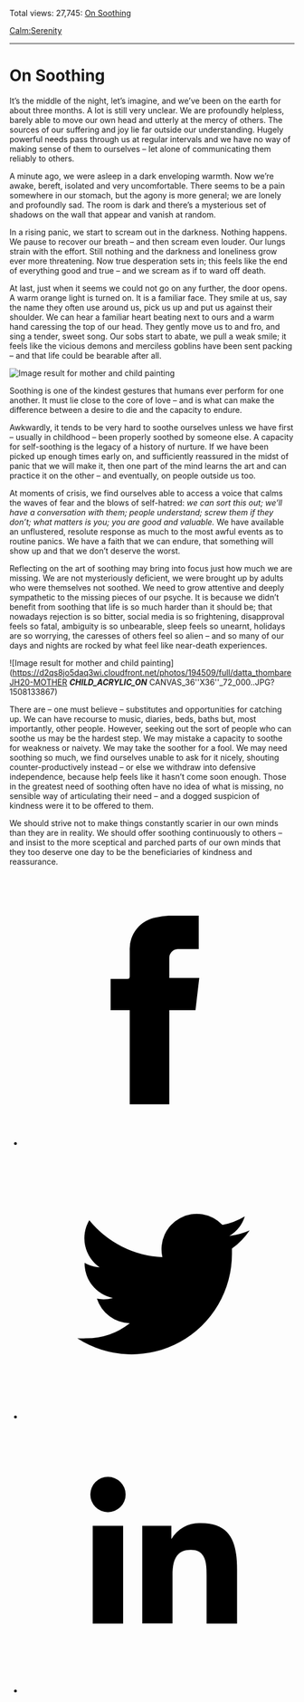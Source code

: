 Total views: 27,745: [On Soothing](https://www.theschooloflife.com/thebookoflife/on-soothing/)

[Calm:](https://www.theschooloflife.com/thebookoflife/category/calm/)[Serenity](https://www.theschooloflife.com/thebookoflife/category/calm/serenity/)

* * *

# On Soothing
<style>
						.alignnone {
  display: block;
  margin-left: auto;
  margin-right: auto;
  align: center:
}

.addtoany_share_save_container {
display:none;
}

.wp-block-image {
		display: block;
  margin-left: auto;
  margin-right: auto;
  width: 50%;
}

.aligncenter {
display: block;
  margin-left: auto;
  margin-right: auto;
  align: center:
}

@media only screen and (max-width: 500px) {
  .wp-block-image {
		display: block;
  margin-left: auto;
  margin-right: auto;
  width: 100%;
} }

h1 {max-width: 600px !important;
}
.s18-single-post .content-area .site-main article .post-cat-header-display + .old-wrapper p {
    font-size: 1.200em
}
						</style>

It’s the middle of the night, let’s imagine, and we’ve been on the earth for about three months. A lot is still very unclear. We are profoundly helpless, barely able to move our own head and utterly at the mercy of others. The sources of our suffering and joy lie far outside our understanding. Hugely powerful needs pass through us at regular intervals and we have no way of making sense of them to ourselves – let alone of communicating them reliably to others.

A minute ago, we were asleep in a dark enveloping warmth. Now we’re awake, bereft, isolated and very uncomfortable. There seems to be a pain somewhere in our stomach, but the agony is more general; we are lonely and profoundly sad. The room is dark and there’s a mysterious set of shadows on the wall that appear and vanish at random.

In a rising panic, we start to scream out in the darkness. Nothing happens. We pause to recover our breath – and then scream even louder. Our lungs strain with the effort. Still nothing and the darkness and loneliness grow ever more threatening. Now true desperation sets in; this feels like the end of everything good and true – and we scream as if to ward off death.

At last, just when it seems we could not go on any further, the door opens. A warm orange light is turned on. It is a familiar face. They smile at us, say the name they often use around us, pick us up and put us against their shoulder. We can hear a familiar heart beating next to ours and a warm hand caressing the top of our head. They gently move us to and fro, and sing a tender, sweet song. Our sobs start to abate, we pull a weak smile; it feels like the vicious demons and merciless goblins have been sent packing – and that life could be bearable after all.

![Image result for mother and child painting](https://uploads4.wikiart.org/images/mary-cassatt/mother-and-child-1900.jpg)

Soothing is one of the kindest gestures that humans ever perform for one another. It must lie close to the core of love – and is what can make the difference between a desire to die and the capacity to endure.

Awkwardly, it tends to be very hard to soothe ourselves unless we have first – usually in childhood – been properly soothed by someone else. A capacity for self-soothing is the legacy of a history of nurture. If we have been picked up enough times early on, and sufficiently reassured in the midst of panic that we will make it, then one part of the mind learns the art and can practice it on the other – and eventually, on people outside us too.

At moments of crisis, we find ourselves able to access a voice that calms the waves of fear and the blows of self-hatred: _we can sort this out;_ _we’ll have a conversation with them; people understand; screw them if they don’t; what matters is you; you are good and valuable._ We have available an unflustered, resolute response as much to the most awful events as to routine panics. We have a faith that we can endure, that something will show up and that we don’t deserve the worst.

Reflecting on the art of soothing may bring into focus just how much we are missing. We are not mysteriously deficient, we were brought up by adults who were themselves not soothed. We need to grow attentive and deeply sympathetic to the missing pieces of our psyche. It is because we didn’t benefit from soothing that life is so much harder than it should be; that nowadays rejection is so bitter, social media is so frightening, disapproval feels so fatal, ambiguity is so unbearable, sleep feels so unearnt, holidays are so worrying, the caresses of others feel so alien – and so many of our days and nights are rocked by what feel like near-death experiences.

![Image result for mother and child painting](https://d2qs8jo5daq3wi.cloudfront.net/photos/194509/full/datta_thombareJH20-MOTHER ___CHILD_ACRYLIC_ON___ CANVAS_36''X36''_72_000..JPG?1508133867)

There are – one must believe – substitutes and opportunities for catching up. We can have recourse to music, diaries, beds, baths but, most importantly, other people. However, seeking out the sort of people who can soothe us may be the hardest step. We may mistake a capacity to soothe for weakness or naivety. We may take the soother for a fool. We may need soothing so much, we find ourselves unable to ask for it nicely, shouting counter-productively instead – or else we withdraw into defensive independence, because help feels like it hasn’t come soon enough. Those in the greatest need of soothing often have no idea of what is missing, no sensible way of articulating their need – and a dogged suspicion of kindness were it to be offered to them.

We should strive not to make things constantly scarier in our own minds than they are in reality. We should offer soothing continuously to others – and insist to the more sceptical and parched parts of our own minds that they too deserve one day to be the beneficiaries of kindness and reassurance.

<style>
    .iframe-class { display: block !important; }
</style>

- [<svg xmlns="http://www.w3.org/2000/svg" viewbox="0 0 26 26"><title>Facebook</title>
                    <g>
                        <path d="M8.38,10H9.92c.2,0,.29,0,.29-.28,0-.82,0-1.64,0-2.46a3.05,3.05,0,0,1,2.57-3.15A7.22,7.22,0,0,1,14,3.95c.86,0,1.71,0,2.57,0h.25v3.2h-2A.85.85,0,0,0,14,8c0,.62,0,1.24,0,1.91h2.87L16.51,13H14v9H10.21V13H8.38Z"></path>
                    </g>
                </svg>](http://www.facebook.com/sharer/sharer.php?u=https://www.theschooloflife.com/thebookoflife/on-soothing/)
- [<svg xmlns="http://www.w3.org/2000/svg" viewbox="0 0 26 26"><title>Twitter</title>
                    <path d="M21.69,7.9a6.75,6.75,0,0,1-1.94.53,3.39,3.39,0,0,0,1.48-1.87,6.76,6.76,0,0,1-2.14.82,3.38,3.38,0,0,0-5.75,3.08,9.59,9.59,0,0,1-7-3.53,3.38,3.38,0,0,0,1,4.51A3.36,3.36,0,0,1,5.89,11v0A3.38,3.38,0,0,0,8.6,14.37a3.39,3.39,0,0,1-1.53.06,3.38,3.38,0,0,0,3.15,2.35A6.78,6.78,0,0,1,6,18.22a6.87,6.87,0,0,1-.81,0A9.6,9.6,0,0,0,20,10.08q0-.22,0-.44A6.86,6.86,0,0,0,21.69,7.9Z"></path>
                </svg>](http://twitter.com/share?url=https://www.theschooloflife.com/thebookoflife/on-soothing/&text=&via=theschooloflife)
- [<svg xmlns="http://www.w3.org/2000/svg" viewbox="0 0 26 26"><title>LinkedIn</title>
<path class="cls-2" d="M6.67,10H9.58v9.36H6.67ZM8.13,5.32A1.69,1.69,0,1,1,6.44,7,1.69,1.69,0,0,1,8.13,5.32"></path><path class="cls-2" d="M11.41,10H14.2v1.28h0A3.06,3.06,0,0,1,17,9.75c2.95,0,3.49,1.94,3.49,4.46v5.14H17.57V14.79c0-1.09,0-2.48-1.51-2.48s-1.75,1.18-1.75,2.4v4.63H11.41Z"></path></svg>](https://www.linkedin.com/shareArticle?mini=true&url=https://www.theschooloflife.com/thebookoflife/on-soothing/)
